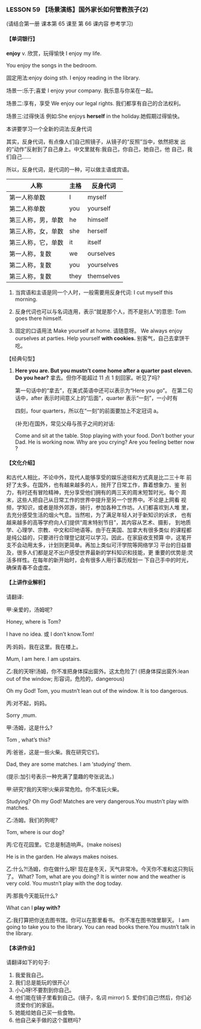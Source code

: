 ### LESSON 59 【场景演练】国外家长如何管教孩子(2)

(请结合第一册 课本第 65 课至 第 66 课内容 参考学习)

#### 【单词银行】

**enjoy** v. 欣赏，玩得愉快 I enjoy my life.

You enjoy the songs in the bedroom.

固定用法:enjoy doing sth. I enjoy reading in the library.

场景一:乐于;喜爱
I enjoy your company. 我乐意与你呆在一起。

场景二:享有，享受
We enjoy our legal rights. 我们都享有自己的合法权利。

场景三:过得快活
例如:She enjoys **herself** in the holiday.她假期过得愉快。

本讲要学习一个全新的词法:反身代词

其实，反身代词，有点像人们自己照镜子，从镜子的“反照”当中，依然把发 出的“动作”反射到了自己身上。中文里就有:我自己，你自己，她自己，他 自己，我们自己......

所以，反身代词，是代词的一种，可以做主语或宾语。

| 人称               | 主格 | 反身代词   |
| ------------------ | ---- | ---------- |
| 第一人称单数       | I    | myself     |
| 第二人称单数       | you  | yourself   |
| 第三人称，男，单数 | he   | himself    |
| 第三人称，女，单数 | she  | herself    |
| 第三人称，它，单数 | it   | itself     |
| 第一人称，复数     | we   | ourselves  |
| 第二人称，复数     | you  | yourselves |
| 第三人称，复数     | they | themselves |

1. 当宾语和主语是同一个人时，一般需要用反身代词: I cut myself this morning.

2. 反身代词也可以与名词连用，表示“就是那个人，而不是别人”的意思: Tom goes there himself.

3. 固定的口语用法
   Make yourself at home. 请随意呀。
   We always enjoy ourselves at parties.
   Help yourself **with cookies.** 别客气，自己去拿饼干吃。

【经典句型】

1. **Here you are. But you mustn’t come home after a quarter past eleven. Do you hear?** 拿去。但你不能超过 11 点 1 刻回家。听见了吗?

   第一句话中的“拿去”，在美式英语中还可以表示为“Here you go”。 在第二句话中，after 表示时间意义上的“后面”，quarter 表示“一刻”，一小时有

   四刻，four quarters，所以在“一刻”的前面要加上不定冠词 a。

   (补充)在国外，常见父母与孩子之间的对话:

   Come and sit at the table.
   Stop playing with your food.
   Don’t bother your Dad. He is working now. Why are you crying?
   Are you feeling better now ?

#### 【文化介绍】

和古代人相比，不论中外，现代人能够享受的娱乐途径和方式真是比二三十年 前好了太多。在国外，也有越来越多的人，抛开了日常工作，靠着想象力、鉴 别力，有时还有冒险精神，充分享受他们拥有的两三天的周末短暂时光。每个 周末，这些人把自己从日常工作的世界中提升至另一个世界中。不论是上网看 视频，学知识，或者是除外郊游，骑行，参加各种工作坊。人们都喜欢到人堆 里，去充分感受生活的烟火气息。当然啦，为了满足年轻人对于新知识的诉求， 也有越来越多的高等学府向人们提供“周末特别节目”，其内容从艺术、摄影， 到地质学、心理学、宗教、中文和印地语等。由于在美国、加拿大有很多类似 的课程都是纯公益的，只要进行合理登记就可以学习。因此，在家庭收支预算 中，这笔开支不会动用太多，计划则更简单。再加上类似可汗学院等网络学习 平台的日益普及，很多人们都是足不出户感受世界最新的学科知识和技能，更 重要的优势是:灵活多样性。在每年的新开始时，会有很多人用行事历规划一 下自己手中的时光，确保青春不会虚度。

#### 【上讲作业解析】

请翻译: 

甲:亲爱的，汤姆呢? 

Honey, where is Tom?

I have no idea. 或 I don’t know.Tom! 

丙:妈妈，我在这里。我在楼上。

Mum, I am here. I am upstairs.

乙:我的天呀!汤姆，你不准把身体探出窗外。这太危险了! (把身体探出窗外:lean out of the window; 形容词，危险的，dangerous)

Oh my God! Tom, you mustn’t lean out of the window. It is too dangerous.

丙:对不起，妈妈。

Sorry ,mum.

甲:汤姆，这是什么?

Tom , what’s this?

丙:爸爸，这是一些火柴。我在研究它们。

Dad, they are some matches. I am ‘studying’ them.

(提示:加引号表示一种充满了童趣的夸张说法。)

甲:研究?我的天呀!火柴非常危险。你不准玩火柴。

Studying? Oh my God! Matches are very dangerous.You mustn’t play with matches.

乙:汤姆。我们的狗呢?

Tom, where is our dog?

丙:它在花园里。它总是制造响声。(make noises) 

He is in the garden. He always makes noises.

乙:什么?!汤姆，你在做什么呀! 现在是冬天，天气非常冷。今天你不准和这只狗玩了。 What? Tom, what are you doing?
It is winter now and the weather is very cold.
You mustn’t play with the dog today.

丙:那我今天能玩什么?

What can I **play with?**

乙:我打算把你送去图书馆。你可以在那里看书。 你不准在图书馆里聊天。
I am going to take you to the library.
You can read books there.You mustn’t talk in the library.

#### 【本讲作业】

请翻译如下的句子:

1. 我爱我自己。
2. 我们总是能玩的很开心!
3. 小心呀!不要割到你自己。
4. 他们能在镜子里看到自己。(镜子，名词 mirror) 5. 爱你们自己!然后，你们必须爱你们的家庭。
5. 她能给她自己买一些食物。
6. 他自己亲手做的这个蛋糕吗?